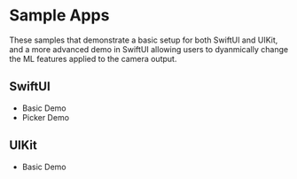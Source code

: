 
# Sample Apps

These samples that demonstrate a basic setup for both SwiftUI and UIKit, and a more advanced demo in SwiftUI allowing users to dyanmically change the ML features applied to the camera output.


## SwiftUI

- Basic Demo
- Picker Demo

## UIKit

- Basic Demo
